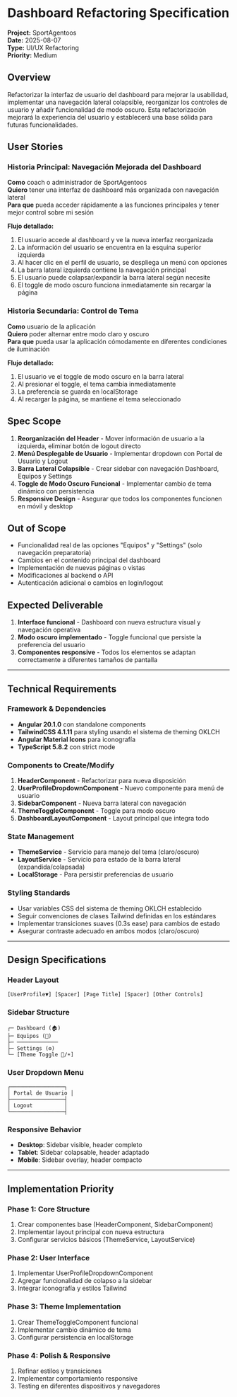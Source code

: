 # Dashboard Refactoring Specification

**Project:** SportAgentoos  
**Date:** 2025-08-07  
**Type:** UI/UX Refactoring  
**Priority:** Medium  

## Overview

Refactorizar la interfaz de usuario del dashboard para mejorar la usabilidad, implementar una navegación lateral colapsible, reorganizar los controles de usuario y añadir funcionalidad de modo oscuro. Esta refactorización mejorará la experiencia del usuario y establecerá una base sólida para futuras funcionalidades.

## User Stories

### Historia Principal: Navegación Mejorada del Dashboard
**Como** coach o administrador de SportAgentoos  
**Quiero** tener una interfaz de dashboard más organizada con navegación lateral  
**Para que** pueda acceder rápidamente a las funciones principales y tener mejor control sobre mi sesión

**Flujo detallado:**
1. El usuario accede al dashboard y ve la nueva interfaz reorganizada
2. La información del usuario se encuentra en la esquina superior izquierda
3. Al hacer clic en el perfil de usuario, se despliega un menú con opciones
4. La barra lateral izquierda contiene la navegación principal
5. El usuario puede colapsar/expandir la barra lateral según necesite
6. El toggle de modo oscuro funciona inmediatamente sin recargar la página

### Historia Secundaria: Control de Tema
**Como** usuario de la aplicación  
**Quiero** poder alternar entre modo claro y oscuro  
**Para que** pueda usar la aplicación cómodamente en diferentes condiciones de iluminación

**Flujo detallado:**
1. El usuario ve el toggle de modo oscuro en la barra lateral
2. Al presionar el toggle, el tema cambia inmediatamente
3. La preferencia se guarda en localStorage
4. Al recargar la página, se mantiene el tema seleccionado

## Spec Scope

1. **Reorganización del Header** - Mover información de usuario a la izquierda, eliminar botón de logout directo
2. **Menú Desplegable de Usuario** - Implementar dropdown con Portal de Usuario y Logout
3. **Barra Lateral Colapsible** - Crear sidebar con navegación Dashboard, Equipos y Settings
4. **Toggle de Modo Oscuro Funcional** - Implementar cambio de tema dinámico con persistencia
5. **Responsive Design** - Asegurar que todos los componentes funcionen en móvil y desktop

## Out of Scope

- Funcionalidad real de las opciones "Equipos" y "Settings" (solo navegación preparatoria)
- Cambios en el contenido principal del dashboard
- Implementación de nuevas páginas o vistas
- Modificaciones al backend o API
- Autenticación adicional o cambios en login/logout

## Expected Deliverable

1. **Interface funcional** - Dashboard con nueva estructura visual y navegación operativa
2. **Modo oscuro implementado** - Toggle funcional que persiste la preferencia del usuario
3. **Componentes responsive** - Todos los elementos se adaptan correctamente a diferentes tamaños de pantalla

---

## Technical Requirements

### Framework & Dependencies
- **Angular 20.1.0** con standalone components
- **TailwindCSS 4.1.11** para styling usando el sistema de theming OKLCH
- **Angular Material Icons** para iconografía
- **TypeScript 5.8.2** con strict mode

### Components to Create/Modify
1. **HeaderComponent** - Refactorizar para nueva disposición
2. **UserProfileDropdownComponent** - Nuevo componente para menú de usuario
3. **SidebarComponent** - Nueva barra lateral con navegación
4. **ThemeToggleComponent** - Toggle para modo oscuro
5. **DashboardLayoutComponent** - Layout principal que integra todo

### State Management
- **ThemeService** - Servicio para manejo del tema (claro/oscuro)
- **LayoutService** - Servicio para estado de la barra lateral (expandida/colapsada)
- **LocalStorage** - Para persistir preferencias de usuario

### Styling Standards
- Usar variables CSS del sistema de theming OKLCH establecido
- Seguir convenciones de clases Tailwind definidas en los estándares
- Implementar transiciones suaves (0.3s ease) para cambios de estado
- Asegurar contraste adecuado en ambos modos (claro/oscuro)

---

## Design Specifications

### Header Layout
```
[UserProfile▼] [Spacer] [Page Title] [Spacer] [Other Controls]
```

### Sidebar Structure
```
┌─ Dashboard (🏠)
├─ Equipos (👥)
├─ ─────────────
├─ Settings (⚙️)
└─ [Theme Toggle 🌙/☀️]
```

### User Dropdown Menu
```
┌─────────────────┐
│ Portal de Usuario │
├─────────────────┤
│ Logout          │
└─────────────────┤
```

### Responsive Behavior
- **Desktop**: Sidebar visible, header completo
- **Tablet**: Sidebar colapsable, header adaptado
- **Mobile**: Sidebar overlay, header compacto

---

## Implementation Priority

### Phase 1: Core Structure
1. Crear componentes base (HeaderComponent, SidebarComponent)
2. Implementar layout principal con nueva estructura
3. Configurar servicios básicos (ThemeService, LayoutService)

### Phase 2: User Interface
1. Implementar UserProfileDropdownComponent
2. Agregar funcionalidad de colapso a la sidebar
3. Integrar iconografía y estilos Tailwind

### Phase 3: Theme Implementation
1. Crear ThemeToggleComponent funcional
2. Implementar cambio dinámico de tema
3. Configurar persistencia en localStorage

### Phase 4: Polish & Responsive
1. Refinar estilos y transiciones
2. Implementar comportamiento responsive
3. Testing en diferentes dispositivos y navegadores
